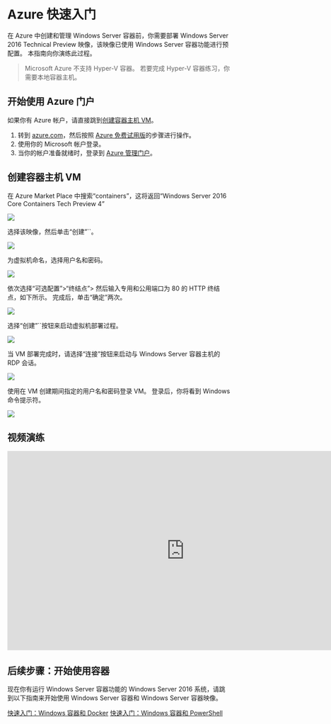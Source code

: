 # Azure 快速入门

在 Azure 中创建和管理 Windows Server 容器前，你需要部署 Windows Server 2016 Technical Preview 映像，该映像已使用 Windows Server 容器功能进行预配置。 本指南向你演练此过程。

>Microsoft Azure 不支持 Hyper-V 容器。 若要完成 Hyper-V 容器练习，你需要本地容器主机。

## 开始使用 Azure 门户

如果你有 Azure 帐户，请直接跳到[创建容器主机 VM](#CreateacontainerhostVM)。

1. 转到 [azure.com](https://azure.com)，然后按照 [Azure 免费试用版](https://azure.microsoft.com/en-us/pricing/free-trial/)的步骤进行操作。
2. 使用你的 Microsoft 帐户登录。
3. 当你的帐户准备就绪时，登录到 [Azure 管理门户](https://portal.azure.com)。

## 创建容器主机 VM

在 Azure Market Place 中搜索“containers”，这将返回“Windows Server 2016 Core Containers Tech Preview 4”

![](./media/newazure1.png)

选择该映像，然后单击“创建”``。

![](./media/tp41.png)

为虚拟机命名，选择用户名和密码。

![](media/newazure2.png)

依次选择“可选配置”>“终结点”> 然后输入专用和公用端口为 80 的 HTTP 终结点，如下所示。 完成后，单击“确定”两次。

![](./media/newazure3.png)

选择“创建”``按钮来启动虚拟机部署过程。

![](media/newazure2.png)

当 VM 部署完成时，请选择“连接”按钮来启动与 Windows Server 容器主机的 RDP 会话。

![](media/newazure6.png)

使用在 VM 创建期间指定的用户名和密码登录 VM。 登录后，你将看到 Windows 命令提示符。

![](media/newazure7.png)

## 视频演练

<iframe src="https://channel9.msdn.com/Blogs/containers/Quick-Start-Configure-Windows-Server-Containers-in-Microsoft-Azure/player" width="800" height="450"  allowFullScreen="true" frameBorder="0" scrolling="no"></iframe>


## 后续步骤：开始使用容器

现在你有运行 Windows Server 容器功能的 Windows Server 2016 系统，请跳到以下指南来开始使用 Windows Server 容器和 Windows Server 容器映像。

[快速入门：Windows 容器和 Docker](./manage_docker.md)
[快速入门：Windows 容器和 PowerShell](./manage_powershell.md)



<!--HONumber=Dec15_HO1-->
